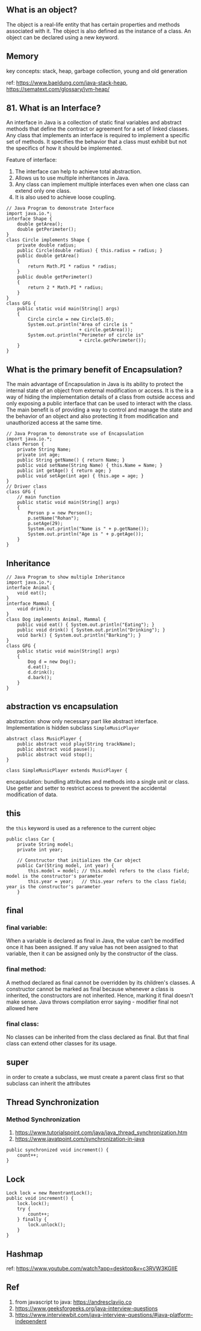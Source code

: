 ## What is an object?
The object is a real-life entity that has certain properties and methods associated with it. The object is also defined as the instance of a class. An object can be declared using a new keyword.

## Memory
key concepts: stack, heap, garbage collection, young and old generation

ref: https://www.baeldung.com/java-stack-heap, https://sematext.com/glossary/jvm-heap/

## 81. What is an Interface?
An interface in Java is a collection of static final variables and abstract methods that define the contract or agreement for a set of linked classes. Any class that implements an interface is required to implement a specific set of methods. It specifies the behavior that a class must exhibit but not the specifics of how it should be implemented.

Feature of interface:
1. The interface can help to achieve total abstraction.
2. Allows us to use multiple inheritances in Java.
3. Any class can implement multiple interfaces even when one class can extend only one class.
4. It is also used to achieve loose coupling.

```
// Java Program to demonstrate Interface
import java.io.*;
interface Shape {
    double getArea();
    double getPerimeter();
}
class Circle implements Shape {
    private double radius;
    public Circle(double radius) { this.radius = radius; }
    public double getArea()
    {
        return Math.PI * radius * radius;
    }
    public double getPerimeter()
    {
        return 2 * Math.PI * radius;
    }
}
class GFG {
    public static void main(String[] args)
    {
        Circle circle = new Circle(5.0);
        System.out.println("Area of circle is "
                           + circle.getArea());
        System.out.println("Perimeter of circle is"
                           + circle.getPerimeter());
    }
}
```

## What is the primary benefit of Encapsulation? 
The main advantage of Encapsulation in Java is its ability to protect the internal state of an object from external modification or access. It is the is a way of hiding the implementation details of a class from outside access and only exposing a public interface that can be used to interact with the class. The main benefit is of providing a way to control and manage the state and the behavior of an object and also protecting it from modification and unauthorized access at the same time. 

```
// Java Program to demonstrate use of Encapsulation
import java.io.*;
class Person {
    private String Name;
    private int age;
    public String getName() { return Name; }
    public void setName(String Name) { this.Name = Name; }
    public int getAge() { return age; }
    public void setAge(int age) { this.age = age; }
}
// Driver class
class GFG {
    // main function
    public static void main(String[] args)
    {
        Person p = new Person();
        p.setName("Rohan");
        p.setAge(29);
        System.out.println("Name is " + p.getName());
        System.out.println("Age is " + p.getAge());
    }
}
```

## Inheritance
```
// Java Program to show multiple Inheritance
import java.io.*;
interface Animal {
    void eat();
}
interface Mammal {
    void drink();
}
class Dog implements Animal, Mammal {
    public void eat() { System.out.println("Eating"); }
    public void drink() { System.out.println("Drinking"); }
    void bark() { System.out.println("Barking"); }
}
class GFG {
    public static void main(String[] args)
    {
        Dog d = new Dog();
        d.eat();
        d.drink();
        d.bark();
    }
}
```

## abstraction vs encapsulation 
abstraction: show only necessary part like abstract interface. Implementation is hidden subclass `SimpleMusicPlayer`

```
abstract class MusicPlayer {
    public abstract void play(String trackName);
    public abstract void pause();
    public abstract void stop();
}

class SimpleMusicPlayer extends MusicPlayer {
```

encapsulation: bundling attributes and methods into a single unit or class. Use getter and setter to restrict access to prevent the accidental modification of data.


## this
the `this` keyword is used as a reference to the current objec
```
public class Car {
    private String model;
    private int year;

    // Constructor that initializes the Car object
    public Car(String model, int year) {
        this.model = model; // this.model refers to the class field; model is the constructor's parameter
        this.year = year;   // this.year refers to the class field; year is the constructor's parameter
    }
```

## final

### final variable:
When a variable is declared as final in Java, the value can’t be modified once it has been assigned.
If any value has not been assigned to that variable, then it can be assigned only by the constructor of the class.
### final method:
A method declared as final cannot be overridden by its children's classes.
A constructor cannot be marked as final because whenever a class is inherited, the constructors are not inherited. Hence, marking it final doesn't make sense. Java throws compilation error saying - modifier final not allowed here
### final class:
No classes can be inherited from the class declared as final. But that final class can extend other classes for its usage.

## super
in order to create a subclass, we must create a parent class first so that subclass can inherit the attributes

## Thread Synchronization 

### Method Synchronization
1. https://www.tutorialspoint.com/java/java_thread_synchronization.htm
2. https://www.javatpoint.com/synchronization-in-java

```
public synchronized void increment() {
    count++;
}
```

## Lock
```
Lock lock = new ReentrantLock();
public void increment() {
    lock.lock();
    try {
        count++;
    } finally {
        lock.unlock();
    }
}

```

## Hashmap
ref: https://www.youtube.com/watch?app=desktop&v=c3RVW3KGIIE

## Ref
1. from javascript to java: https://andresclavijo.co
2. https://www.geeksforgeeks.org/java-interview-questions
3. https://www.interviewbit.com/java-interview-questions/#java-platform-independent
